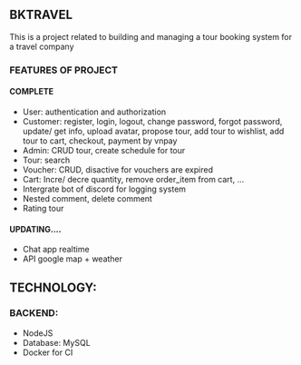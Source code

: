 ## BKTRAVEL
This is a project related to building and managing a tour booking system for a travel company

### FEATURES OF PROJECT
#### COMPLETE
- User: authentication and authorization
- Customer: register, login, logout, change password, forgot password, update/ get info, upload avatar, propose tour,
add tour to wishlist, add tour to cart, checkout, payment by vnpay
- Admin: CRUD tour, create schedule for tour
- Tour: search
- Voucher: CRUD, disactive for vouchers are expired
- Cart: Incre/ decre quantity, remove order_item from cart, ...
- Intergrate bot of discord for logging system
- Nested comment, delete comment
- Rating tour

#### UPDATING....
- Chat app realtime
- API google map + weather

## TECHNOLOGY:
### BACKEND:
- NodeJS
- Database: MySQL
- Docker for CI